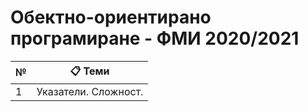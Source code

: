 # Обектно-ориентирано програмиране - ФМИ 2020/2021
 
|  №   | :clipboard: Теми |
| --- | --- |
| 1   | Указатели. Сложност.|
